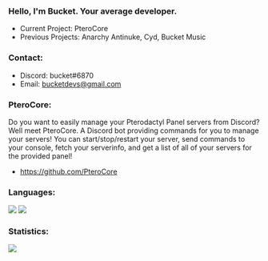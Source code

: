 ### Hello, I'm Bucket. Your average developer.

- Current Project: PteroCore
- Previous Projects: Anarchy Antinuke, Cyd, Bucket Music

### Contact:

- Discord: bucket#6870
- Email: bucketdevs@gmail.com

### PteroCore:

Do you want to easily manage your Pterodactyl Panel servers from Discord? Well meet PteroCore. A Discord bot providing commands for you to manage your servers! You can start/stop/restart your server, send commands to your console, fetch your serverinfo, and get a list of all of your servers for the provided panel! 
- https://github.com/PteroCore

### Languages:

<img src="https://camo.githubusercontent.com/62d37abe760867620e0baea1066303719d630a82936837ba7bff6b0c754e3c9f/68747470733a2f2f696d672e736869656c64732e696f2f62616467652f6a6176617363726970742532302d2532333332333333302e7376673f267374796c653d666f722d7468652d6261646765266c6f676f3d6a617661736372697074266c6f676f436f6c6f723d253233463744463145"> <img src="https://camo.githubusercontent.com/cc96d7d28a6ca21ddbb1f2521d751d375230ed840271e6a4c8694cf87cc60c14/68747470733a2f2f696d672e736869656c64732e696f2f62616467652f6e6f64652e6a732532302d2532333433383533442e7376673f267374796c653d666f722d7468652d6261646765266c6f676f3d6e6f64652e6a73266c6f676f436f6c6f723d7768697465">

### Statistics:

<img src="https://github-readme-stats.vercel.app/api?username=DeveloperBucket&&show_icons=true&title_color=ffffff&icon_color=bb2acf&text_color=daf7dc&bg_color=151515">
